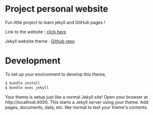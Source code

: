 # Project personal website

Fun little project to learn jekyll and GitHub pages !

Link to the website : [click here](https://gabrielSoudry.github.io/)

Jekyll website theme : [Github repo](https://github.com/thelehhman/texture)

# Development

To set up your environment to develop this theme, 

```bash
$ bundle install
$ bundle exec jekyll
```
Your theme is setup just like a normal Jekyll site! Open your browser at http://localhost:4000. This starts a Jekyll server using your theme. Add pages, documents, data, etc. like normal to test your theme's contents.


